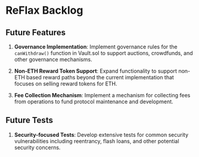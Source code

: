 # ReFlax Backlog

## Future Features

1. **Governance Implementation**: Implement governance rules for the `canWithdraw()` function in Vault.sol to support auctions, crowdfunds, and other governance mechanisms.

2. **Non-ETH Reward Token Support**: Expand functionality to support non-ETH based reward paths beyond the current implementation that focuses on selling reward tokens for ETH.

3. **Fee Collection Mechanism**: Implement a mechanism for collecting fees from operations to fund protocol maintenance and development.

## Future Tests

1. **Security-focused Tests**: Develop extensive tests for common security vulnerabilities including reentrancy, flash loans, and other potential security concerns.
